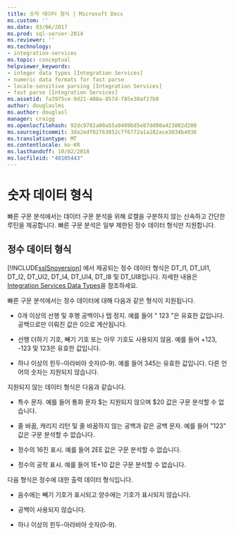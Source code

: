 ```yaml
---
title: 숫자 데이터 형식 | Microsoft Docs
ms.custom: ''
ms.date: 03/06/2017
ms.prod: sql-server-2014
ms.reviewer: ''
ms.technology:
- integration-services
ms.topic: conceptual
helpviewer_keywords:
- integer data types [Integration Services]
- numeric data formats for fast parse
- locale-sensitive parsing [Integration Services]
- fast parse [Integration Services]
ms.assetid: fa3975ce-9d21-408a-857d-f85e30af27b0
author: douglaslms
ms.author: douglasl
manager: craigg
ms.openlocfilehash: 92dc9782a00a55a9409bd5e87dd00a423002d200
ms.sourcegitcommit: 3da2edf82763852cff6772a1a282ace3034b4936
ms.translationtype: MT
ms.contentlocale: ko-KR
ms.lasthandoff: 10/02/2018
ms.locfileid: "48105443"
---
```

# <a name="numeric-data-formats"></a>숫자 데이터 형식
  빠른 구문 분석에서는 데이터 구문 분석을 위해 로캘을 구분하지 않는 신속하고 간단한 루틴을 제공합니다. 빠른 구문 분석은 일부 제한된 정수 데이터 형식만 지원합니다.  
  
## <a name="integer-data-types"></a>정수 데이터 형식  
 [!INCLUDE[ssISnoversion](../includes/ssisnoversion-md.md)] 에서 제공되는 정수 데이터 형식은 DT_I1, DT_UI1, DT_I2, DT_UI2, DT_I4, DT_UI4, DT_I8 및 DT_UI8입니다. 자세한 내용은 [Integration Services Data Types](data-flow/integration-services-data-types.md)을 참조하세요.  
  
 빠른 구문 분석에서는 정수 데이터에 대해 다음과 같은 형식이 지원됩니다.  
  
-   0개 이상의 선행 및 후행 공백이나 탭 정지. 예를 들어 "  123  "은 유효한 값입니다. 공백으로만 이뤄진 값은 0으로 계산됩니다.  
  
-   선행 더하기 기호, 빼기 기호 또는 아무 기호도 사용되지 않음. 예를 들어 +123, -123 및 123은 유효한 값입니다.  
  
-   하나 이상의 힌두-아라비아 숫자(0-9). 예를 들어 345는 유효한 값입니다. 다른 언어의 숫자는 지원되지 않습니다.  
  
 지원되지 않는 데이터 형식은 다음과 같습니다.  
  
-   특수 문자. 예를 들어 통화 문자 $는 지원되지 않으며 $20 값은 구문 분석할 수 없습니다.  
  
-   줄 바꿈, 캐리지 리턴 및 줄 바꿈하지 않는 공백과 같은 공백 문자. 예를 들어 "123" 값은 구문 분석할 수 없습니다.  
  
-   정수의 16진 표시. 예를 들어 2EE 값은 구문 분석할 수 없습니다.  
  
-   정수의 공학 표시. 예를 들어 1E+10 값은 구문 분석할 수 없습니다.  
  
 다음 형식은 정수에 대한 출력 데이터 형식입니다.  
  
-   음수에는 빼기 기호가 표시되고 양수에는 기호가 표시되지 않습니다.  
  
-   공백이 사용되지 않습니다.  
  
-   하나 이상의 힌두-아라비아 숫자(0-9).  
  
  
